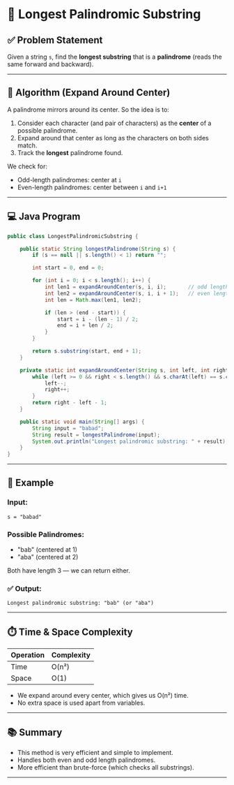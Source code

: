 
# 🔁 Longest Palindromic Substring

## ✅ Problem Statement

Given a string `s`, find the **longest substring** that is a **palindrome** (reads the same forward and backward).

---

## 🧠 Algorithm (Expand Around Center)

A palindrome mirrors around its center. So the idea is to:

1. Consider each character (and pair of characters) as the **center** of a possible palindrome.
2. Expand around that center as long as the characters on both sides match.
3. Track the **longest** palindrome found.

We check for:
- Odd-length palindromes: center at `i`
- Even-length palindromes: center between `i` and `i+1`

---

## 💻 Java Program

```java
public class LongestPalindromicSubstring {

    public static String longestPalindrome(String s) {
        if (s == null || s.length() < 1) return "";

        int start = 0, end = 0;

        for (int i = 0; i < s.length(); i++) {
            int len1 = expandAroundCenter(s, i, i);       // odd length
            int len2 = expandAroundCenter(s, i, i + 1);   // even length
            int len = Math.max(len1, len2);

            if (len > (end - start)) {
                start = i - (len - 1) / 2;
                end = i + len / 2;
            }
        }

        return s.substring(start, end + 1);
    }

    private static int expandAroundCenter(String s, int left, int right) {
        while (left >= 0 && right < s.length() && s.charAt(left) == s.charAt(right)) {
            left--;
            right++;
        }
        return right - left - 1;
    }

    public static void main(String[] args) {
        String input = "babad";
        String result = longestPalindrome(input);
        System.out.println("Longest palindromic substring: " + result);
    }
}
```

---

## 📌 Example

### Input:
```
s = "babad"
```

### Possible Palindromes:
- "bab" (centered at 1)
- "aba" (centered at 2)

Both have length 3 — we can return either.

### ✅ Output:
```
Longest palindromic substring: "bab" (or "aba")
```

---

## ⏱️ Time & Space Complexity

| Operation               | Complexity |
|-------------------------|------------|
| Time                    | O(n²)      |
| Space                   | O(1)       |

- We expand around every center, which gives us O(n²) time.
- No extra space is used apart from variables.

---

## 📚 Summary

- This method is very efficient and simple to implement.
- Handles both even and odd length palindromes.
- More efficient than brute-force (which checks all substrings).

---
```
